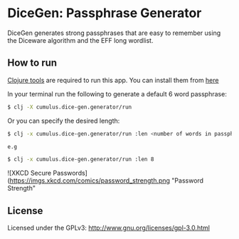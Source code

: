 # DiceGen: Passphrase Generator

DiceGen generates strong passphrases that are easy to remember using the Diceware algorithm
and the EFF long wordlist.

## How to run

[Clojure tools](https://clojure.org/reference/deps_and_cli) are required to run this app. You can install them from [here](https://clojure.org/guides/install_clojure)

In your terminal run the following to generate a default 6 word passphrase:

``` bash
$ clj -X cumulus.dice-gen.generator/run
```

Or you can specify the desired length:

``` bash
$ clj -x cumulus.dice-gen.generator/run :len <number of words in passphrase>

e.g

$ clj -x cumulus.dice-gen.generator/run :len 8
```

![XKCD Secure Passwords](https://imgs.xkcd.com/comics/password_strength.png "Password Strength"

## License

Licensed under the GPLv3: http://www.gnu.org/licenses/gpl-3.0.html
